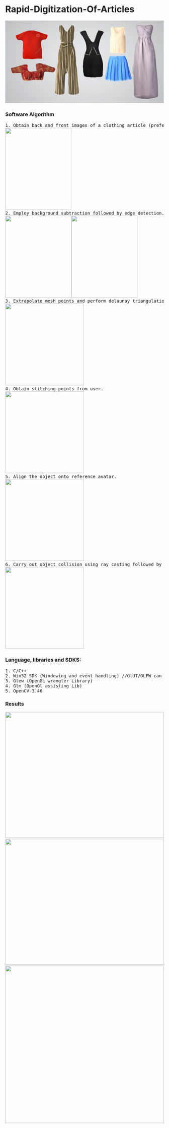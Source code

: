 # Rapid-Digitization-Of-Articles

![](gif.gif)

### Software Algorithm

<pre>
1. Obtain back and front images of a clothing article (preferably with plain background).
<img src="https://github.com/purvakulkarni15/Rapid-Digitization-Of-Articles/blob/main/Result/Sample-1-f.png" width="210" height="260">
2. Employ background subtraction followed by edge detection.
<img src="https://github.com/purvakulkarni15/Rapid-Digitization-Of-Articles/blob/main/Result/backgroundSubtraction.jpg" width="210" height="260"><img src="https://github.com/purvakulkarni15/Rapid-Digitization-Of-Articles/blob/main/Result/edgeDetection.jpg" width="210" height="260">
3. Extrapolate mesh points and perform delaunay triangulation on procured set of points to create a 2D object.
<img src="https://github.com/purvakulkarni15/Rapid-Digitization-Of-Apparels/blob/master/Result/test-1.0.PNG" width="250" height="260">
4. Obtain stitching points from user.
<img src="https://github.com/purvakulkarni15/Rapid-Digitization-Of-Articles/blob/main/Result/stitchPoints.PNG" width="250" height="260">
5. Align the object onto reference avatar.
<img src="https://github.com/purvakulkarni15/Rapid-Digitization-Of-Articles/blob/main/Result/alignment.PNG" width="250" height="260">
6. Carry out object collision using ray casting followed by cloth constraint satisfaction to conserve inter particle distance.
<img src="https://github.com/purvakulkarni15/Rapid-Digitization-Of-Articles/blob/main/Result/Sample-1-3d.PNG" width="250" height="260">
</pre>

### Language, libraries and SDKS:

<pre>
1. C/C++
2. Win32 SDK (Windowing and event handling) //GlUT/GLFW can be used instead
3. Glew (OpenGL wrangler Library)
4. Glm (OpenGl assisting Lib)
5. OpenCV-3.46
</pre>


### Results
<img src="https://github.com/purvakulkarni15/Rapid-Digitization-Of-Articles/blob/main/Result/Result-1.PNG" width="100%" height="400">
<img src="https://github.com/purvakulkarni15/Rapid-Digitization-Of-Articles/blob/main/Result/Result-2.PNG" width="100%" height="400">
<img src="https://github.com/purvakulkarni15/Rapid-Digitization-Of-Articles/blob/main/Result/Result-3.PNG" width="100%" height="500">
